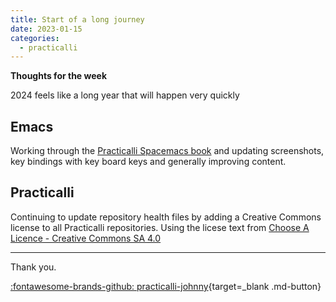 ```yaml
---
title: Start of a long journey
date: 2023-01-15
categories:
  - practicalli
---
```


**Thoughts for the week**

2024 feels like a long year that will happen very quickly

<!-- more -->

## Emacs

Working through the [Practicalli Spacemacs book](https://practical.li/spacemacs) and updating screenshots, key bindings with key board keys and generally improving content.


## Practicalli

Continuing to update repository health files by adding a Creative Commons license to all Practicalli repositories.  Using the licese text from [Choose A Licence - Creative Commons SA 4.0](https://choosealicense.com/licenses/cc-by-sa-4.0/)

---
Thank you.

[:fontawesome-brands-github: practicalli-johnny](https://github.com/practicalli-johnny){target=_blank .md-button}

